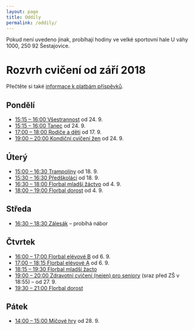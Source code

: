 ```yaml
---
layout: page
title: Oddíly
permalink: /oddily/
---
```


Pokud není uvedeno jinak, probíhají hodiny ve velké sportovní hale U váhy 1000, 250 92 Šestajovice.

# Rozvrh cvičení od září 2018

Přečtěte si také [informace k platbám příspěvků]({{relative}}/2018/09/01/platby.html).


## Pondělí

* [15:15 – 16:00 Všestrannost]({{relative}}/oddily/vsestrannost) od 24. 9.
* [15:15 – 16:00 Tanec]({{relative}}/oddily/tanec) od 24. 9.
* [17:00 – 18:00 Rodiče a děti]({{relative}}/oddily/rodice-a-deti) od 17. 9.
* [19:00 – 20:00 Kondiční cvičení žen]({{relative}}/oddily/zeny) od 24. 9.

## Úterý

* [15:00 – 16:30 Trampolíny]({{relative}}/oddily/trampoliny) od 18. 9.
* [15:30 – 16:30 Předškoláci]({{relative}}/oddily/predskolaci) od 18. 9.
* [16:30 – 18:00 Florbal mladší žáctvo]({{relative}}/oddily/florbal) od 4. 9.
* [18:00 – 19:00 Florbal dorost]({{relative}}/oddily/florbal) od 4. 9.

## Středa

* [16:30 – 18:30 Zálesák]({{relative}}/oddily/zalesak) – probíhá nábor

## Čtvrtek

* [16:00 – 17:00 Florbal elévové B]({{relative}}/oddily/florbal) od 6. 9.
* [17:00 – 18:15 Florbal elévové A]({{relative}}/oddily/florbal) od 6. 9.
* [18:15 – 19:30 Florbal mladší žacto]({{relative}}/oddily/florbal)
* [19:00 – 20:00 Zdravotní cvičení (nejen) pro seniory]({{relative}}/oddily/zdravotni) (sraz před ZŠ v 18:55) – od 27. 9.
* [19:30 – 21:00 Florbal dorost]({{relative}}/oddily/florbal)

## Pátek

* [14:00 – 15:00 Míčové hry]({{relative}}/oddily/micovky) od 28. 9.
